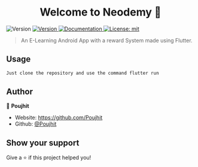 <h1 align="center">Welcome to Neodemy 👋</h1>
<p>
  <img alt="Version" src="https://img.shields.io/badge/version-1.0.0-blue.svg?cacheSeconds=2592000" />
  <a href=" " target="_blank">
   <img alt="Version" src="https://img.shields.io/badge/Language-Dart-blue" />
  <a href=" " target="_blank"> 
    <img alt="Documentation" src="https://img.shields.io/badge/documentation-yes-brightgreen.svg" />
  </a>
  <a href="#" target="_blank">
    <img alt="License: mit" src="https://img.shields.io/badge/License-mit-yellow.svg" />
  </a>
</p>

> An E-Learning Android App with a reward System made using Flutter.

## Usage

```sh
Just clone the repository and use the command flutter run
```

## Author

👤 **Poujhit**

* Website: https://github.com/Poujhit
* Github: [@Poujhit](https://github.com/Poujhit)

## Show your support

Give a ⭐️ if this project helped you!

